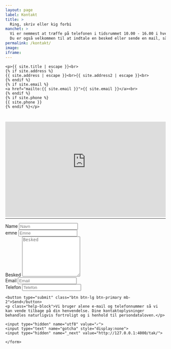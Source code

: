 ```yaml
---
layout: page
label: Kontakt
title: >
  Ring, skriv eller kig forbi
manchet: >
  Vi er nemmest at træffe på telefonen i tidsrummet 10.00 - 16.00 i hverdagene.
  Du er også velkommen til at indtale en besked eller sende en mail, så vender vi hurtigt tilbage.
permalink: /kontakt/
image:
iframe:
---
```



<div class="address-field">

    <p>{{ site.title | escape }}<br>
    {% if site.address %}
    {{ site.address | escape }}<br>{{ site.address2 | escape }}<br>
    {% endif %}
    {% if site.email %}
    <a href="mailto:{{ site.email }}">{{ site.email }}</a><br>
    {% endif %}
    {% if site.phone %}
    {{ site.phone }}
    {% endif %}</p>
</div>
<div style="overflow:hidden;margin:40px 0px -60px;"><iframe class="custom-google-map lazy" style="position:relative; top:-50px; border:none;" src="https://www.google.com/maps/d/embed?mid=1SNiSN10GqAzlEqqBoWFGUHrZU_U" width="100%" height="350"></iframe></div>
<hr>

  <form class="mycontactform" accept-charset="UTF-8" action="https://formspree.io/layout@monsun.dk" method="POST">
      <div class="form-group">
        <label class="sr-only" for="name">Name</label>
        <input class="form-control" type="text" id="name" name="name" placeholder="Navn">
      </div>
    <div class="form-group">
      <label class="sr-only" for="emne">emne</label>
      <input class="form-control" type="text" id="emne" name="subject" placeholder="Emne">
    </div>
    <div class="form-group">
      <label class="sr-only" for="besked">Besked</label>
      <textarea class="form-control" id="besked" rows="8" name="message" placeholder="Besked"></textarea>
    </div>
    <div class="form-inline">
      <div class="form-group">
        <label class="sr-only" for="email">Email</label>
        <input class="form-control" type="email" id="email" name="replyto" placeholder="Email">
      </div>
      <div class="form-group">
        <label class="sr-only" for="telefon">Telefon</label>
        <input class="form-control" type="phone" id="telefone" name="phone" placeholder="Telefon">
      </div>
    </div>

    <button type="submit" class="btn btn-lg btn-primary mb-2">Send</button>
    <p class="help-block">Vi bruger alene e-mail og telefonnummer så vi kan vende tilbage på din henvendelse. Dine kontaktoplysninger behandles naturligvis fortroligt og i henhold til persondataloven.</p>

    <input type="hidden" name="utf8" value="✓">
    <input type="text" name="gotcha" style="display:none">
    <input type="hidden" name="_next" value="http://127.0.0.1:4000/tak/">

    </form>
